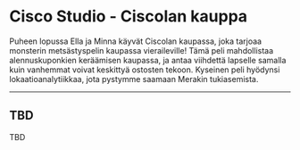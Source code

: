 # Cisco Studio - Ciscolan kauppa

Puheen lopussa Ella ja Minna käyvät Ciscolan kaupassa, joka tarjoaa monsterin metsästyspelin kaupassa vieraileville! Tämä peli mahdollistaa alennuskuponkien keräämisen kaupassa, ja antaa viihdettä lapselle samalla kuin vanhemmat voivat keskittyä ostosten tekoon. Kyseinen peli hyödynsi lokaatioanalytiikkaa, jota pystymme saamaan Merakin tukiasemista.

---

## TBD
TBD
